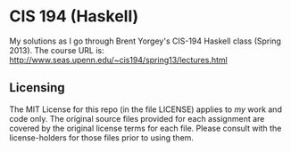 # CIS 194 (Haskell)
My solutions as I go through Brent Yorgey's CIS-194 Haskell class (Spring 2013). The course URL is: http://www.seas.upenn.edu/~cis194/spring13/lectures.html


## Licensing
The MIT License for this repo (in the file LICENSE) applies to *my* work and code only. The original source files provided for each assignment are covered by the original license terms for each file. Please consult with the license-holders for those files prior to using them.

